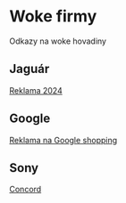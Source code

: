 # Woke firmy

Odkazy na woke hovadiny

## Jaguár

[Reklama 2024](https://www.youtube.com/watch?v=rLtFIrqhfng)

## Google

[Reklama na Google shopping](https://x.com/libsoftiktok/status/1866871738945974493)

## Sony

[Concord](https://www.youtube.com/shorts/EZhky47ZFcA)
